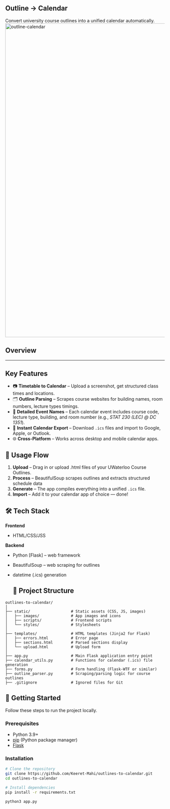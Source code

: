 ## Outline → Calendar

Convert university course outlines into a unified calendar automatically.
<img width="1920" height="989" alt="outline-calendar" src="https://github.com/user-attachments/assets/e46eb102-edf1-4612-9202-651fa65c1071" />

## Overview
<hr>

## Key Features  
- 📷 **Timetable to Calendar** – Upload a screenshot, get structured class times and locations.  
- 🗂 **Outline Parsing** – Scrapes course websites for building names, room numbers, lecture types timings.
- 🏫 **Detailed Event Names** – Each calendar event includes course code, lecture type, building, and room number (e.g., *STAT 230 (LEC) @ DC 1351*).  
- 📅 **Instant Calendar Export** – Download `.ics` files and import to Google, Apple, or Outlook.   
- 🌐 **Cross-Platform** – Works across desktop and mobile calendar apps.  

## 🔄 Usage Flow
1. **Upload** – Drag in or upload .html files of your UWaterloo Course Outlines. 
2. **Process** – BeautifulSoup scrapes outlines and extracts structured schedule data
3. **Generate** – The app compiles everything into a unified `.ics` file.  
4. **Import** – Add it to your calendar app of choice — done!

## 🛠 Tech Stack  

**Frontend**  
- HTML/CSS/JSS

**Backend**  
- Python [Flask] – web framework  
- BeautifulSoup – web scraping for outlines  
- datetime (.ics) generation 

  ## 📂 Project Structure  

```text
outlines-to-calendar/
│
├── static/                  # Static assets (CSS, JS, images)
│   ├── images/              # App images and icons
│   ├── scripts/             # Frontend scripts
│   └── styles/              # Stylesheets
│
├── templates/               # HTML templates (Jinja2 for Flask)
│   ├── errors.html          # Error page
│   ├── sections.html        # Parsed sections display
│   └── upload.html          # Upload form
│
├── app.py                   # Main Flask application entry point
├── calendar_utils.py        # Functions for calendar (.ics) file generation
├── forms.py                 # Form handling (Flask-WTF or similar)
├── outline_parser.py        # Scraping/parsing logic for course outlines
├── .gitignore               # Ignored files for Git
```

## 🚀 Getting Started  

Follow these steps to run the project locally.  

### Prerequisites  
- Python 3.9+  
- [pip](https://pip.pypa.io/) (Python package manager)  
- [Flask](https://flask.palletsprojects.com/)  

### Installation  

```bash
# Clone the repository
git clone https://github.com/Keeret-Mahi/outlines-to-calendar.git
cd outlines-to-calendar

# Install dependencies
pip install -r requirements.txt

python3 app.py
```

